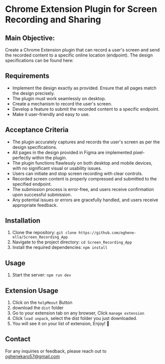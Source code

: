 # Chrome Extension Plugin for Screen Recording and Sharing

## Main Objective: 

Create a Chrome Extension plugin that can record a user's screen and send the recorded content to a specific online location (endpoint). The design specifications can be found here:

## Requirements
- Implement the design exactly as provided. Ensure that all pages match the design precisely.
- The plugin must work seamlessly on desktop.
- Create a mechanism to record the user's screen.
- Develop a feature to submit the recorded content to a specific endpoint.
- Make it user-friendly and easy to use.

## Acceptance Criteria

- The plugin accurately captures and records the user's screen as per the design specifications.
- All pages in the design provided in Figma are implemented pixel-perfectly within the plugin.
- The plugin functions flawlessly on both desktop and mobile devices, with no significant visual or usability issues.
- Users can initiate and stop screen recording with clear controls.
- Recorded screen content is properly compressed and submitted to the specified endpoint.
- The submission process is error-free, and users receive confirmation upon successful submission.
- Any potential issues or errors are gracefully handled, and users receive appropriate feedback.



## Installation

1. Clone the repository: `git clone https://github.com/oghene-ella/Screen_Recording_App`
2. Navigate to the project directory: `cd Screen_Recording_App`
3. Install the required dependencies: `npm install`

## Usage

1. Start the server: `npm run dev`

## Extension Usage
1. Click on the `helpMeout` Button
2. download the `dist` folder
3. Go to your extension tab on any browser, Click `manage extension`
4. Click `load unpack`, select the dist folder you just downloaded.
5. You will see it on your list of extension, Enjoy! 🙂

## Contact

For any inquiries or feedback, please reach out to oghenekaro57@gmail.com
